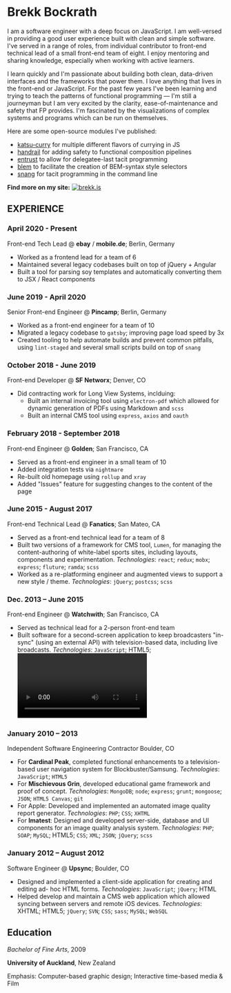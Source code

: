 # Brekk Bockrath

I am a software engineer with a deep focus on JavaScript. I am well-versed in providing a good user experience built with clean and simple software. I've served in a range of roles, from individual contributor to front-end technical lead of a small front-end team of eight. I enjoy mentoring and sharing knowledge, especially when working with active learners.

I learn quickly and I'm passionate about building both clean, data-driven interfaces and the frameworks that power them. I love anything that lives in the front-end or JavaScript. For the past few years I've been learning and trying to teach the patterns of functional programming &mdash; I'm still a journeyman but I am very excited by the clarity, ease-of-maintenance and safety that FP provides. I'm fascinated by the visualizations of complex systems and programs which can be run on themselves.

Here are some open-source modules I've published:

- [katsu-curry](https://www.npmjs.com/package/katsu-curry) for multiple different flavors of currying in JS
- [handrail](https://www.npmjs.com/package/handrail) for adding safety to functional composition pipelines 
- [entrust](https://www.npmjs.com/package/entrust) to allow for delegatee-last tacit programming
- [blem](https://www.npmjs.com/package/blem) to facilitate the creation of BEM-syntax style selectors
- [snang](https://www.npmjs.com/package/snang) for tacit programming in the command line 

**Find more on my site:**
[![brekk.is](https://brekk.is/static/media/brekk-is.e7ba50d5.svg)](https://brekk.is)

## EXPERIENCE

### April 2020 - Present

Front-end Tech Lead @ __ebay__ / __mobile.de__; Berlin, Germany

* Worked as a frontend lead for a team of 6
* Maintained several legacy codebases built on top of jQuery + Angular
* Built a tool for parsing soy templates and automatically converting them to JSX / React components


### June 2019 - April 2020

Senior Front-end Engineer @ __Pincamp__; Berlin, Germany

* Worked as a front-end engineer for a team of 10
* Migrated a legacy codebase to `gatsby`; improving page load speed by 3x
* Created tooling to help automate builds and prevent common pitfalls, using `lint-staged` and several small scripts build on top of `snang`

### October 2018 - June 2019

Front-end Developer @ __SF Networx__; Denver, CO

* Did contracting work for Long View Systems, inclduing:
  - Built an internal invoicing tool using `electron-pdf` which allowed for dynamic generation of PDFs using Markdown and `scss`
  - Built an internal CMS tool using `express`, `axios` and `oauth`

### February 2018 - September 2018

Front-end Engineer @ __Golden__; San Francisco, CA

* Served as a front-end engineer in a small team of 10
* Added integration tests via `nightmare`
* Re-built old homepage using `rollup` and `xray`
* Added "Issues" feature for suggesting changes to the content of the page

### June 2015 - August 2017

Front-end Technical Lead @ __Fanatics__; San Mateo, CA

* Served as a front-end technical lead for a team of 8
* Built two versions of a framework for CMS tool, `Lumen`, for managing the content-authoring of white-label sports sites, including layouts, components and experimentation. *Technologies*: `react`; `redux`; `mobx`; `express`; `fluture`; `ramda`; `scss` 
* Worked as a re-platforming engineer and augmented views to support a new style / theme. *Technologies*: `jQuery`; `postcss`; `scss`

### Dec. 2013 – June 2015

Front-end Engineer @ __Watchwith__; San Francisco, CA

* Served as technical lead for a 2-person front-end team
* Built software for a second-screen application to keep broadcasters "in-sync" (using an external API) with television-based data, including live broadcasts. *Technologies*: `JavaScript`; HTML5; <video>; `CSS` *Integrations*: ThePlatform (Video); Telescope (Voting)

### January 2010 – 2013

Independent Software Engineering Contractor Boulder, CO

* For __Cardinal Peak__, completed functional enhancements to a television-based user navigation system for Blockbuster/Samsung. *Technologies*: `JavaScript`; `HTML5`
* For __Mischievous Grin__, developed educational game framework and proof of concept. *Technologies*: `MongoDB`; `node`; `express`; `grunt`; `mongoose`; `JSON`; `HTML5 Canvas`; `git`
* For Apple: Developed and implemented an automated image quality report generator. *Technologies*: `PHP`; `CSS`; `XHTML`
* For __Imatest__: Designed and developed server-side, database and UI components for an image quality analysis system. *Technologies*: `PHP`; `SOAP`; `MySQL`; HTML5; `CSS`; `XML`; `JSON`; `jQuery`; `scss`


### January 2012 – August 2012

Software Engineer @ __Upsync__; Boulder, CO

* Designed and implemented a client-side application for creating and editing ad- hoc HTML forms. *Technologies*: `JavaScript`; `jQuery`; HTML
* Helped develop and maintain a CMS web application which allowed syncing between servers and remote iOS devices. *Technologies*: XHTML; HTML5; `jQuery`; `SVN`; `CSS`; `sass`; `MySQL`; `WebSQL`

## Education

_Bachelor of Fine Arts_, 2009

__University of Auckland__, New Zealand

Emphasis: Computer-based graphic design; Interactive time-based media & Film
